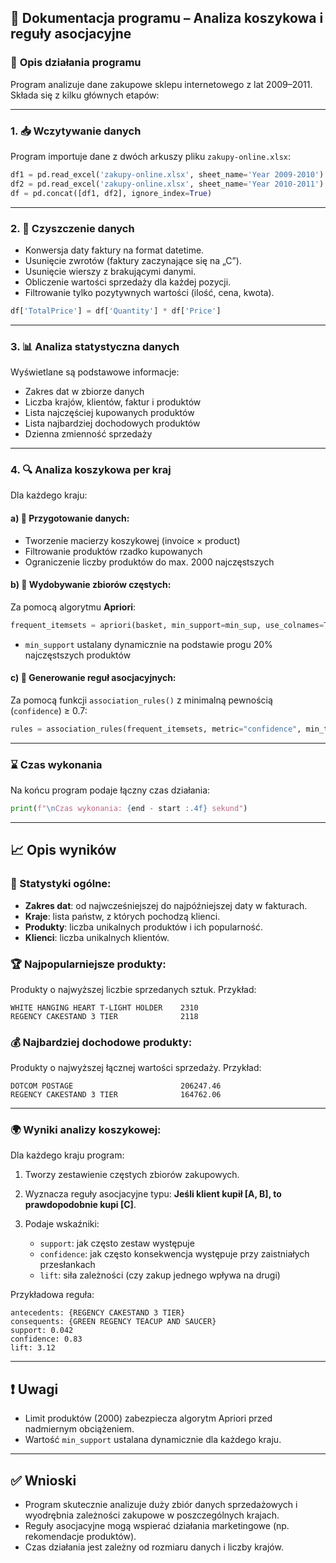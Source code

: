 ## 📄 **Dokumentacja programu – Analiza koszykowa i reguły asocjacyjne**

### 🧠 **Opis działania programu**

Program analizuje dane zakupowe sklepu internetowego z lat 2009–2011. Składa się z kilku głównych etapów:

---

### 1. 📥 **Wczytywanie danych**

Program importuje dane z dwóch arkuszy pliku `zakupy-online.xlsx`:

```python
df1 = pd.read_excel('zakupy-online.xlsx', sheet_name='Year 2009-2010')
df2 = pd.read_excel('zakupy-online.xlsx', sheet_name='Year 2010-2011')
df = pd.concat([df1, df2], ignore_index=True)
```

---

### 2. 🧹 **Czyszczenie danych**

* Konwersja daty faktury na format datetime.
* Usunięcie zwrotów (faktury zaczynające się na „C”).
* Usunięcie wierszy z brakującymi danymi.
* Obliczenie wartości sprzedaży dla każdej pozycji.
* Filtrowanie tylko pozytywnych wartości (ilość, cena, kwota).

```python
df['TotalPrice'] = df['Quantity'] * df['Price']
```

---

### 3. 📊 **Analiza statystyczna danych**

Wyświetlane są podstawowe informacje:

* Zakres dat w zbiorze danych
* Liczba krajów, klientów, faktur i produktów
* Lista najczęściej kupowanych produktów
* Lista najbardziej dochodowych produktów
* Dzienna zmienność sprzedaży

---

### 4. 🔍 **Analiza koszykowa per kraj**

Dla każdego kraju:

#### a) 🔄 Przygotowanie danych:

* Tworzenie macierzy koszykowej (invoice × product)
* Filtrowanie produktów rzadko kupowanych
* Ograniczenie liczby produktów do max. 2000 najczęstszych

#### b) 📘 Wydobywanie zbiorów częstych:

Za pomocą algorytmu **Apriori**:

```python
frequent_itemsets = apriori(basket, min_support=min_sup, use_colnames=True)
```

* `min_support` ustalany dynamicznie na podstawie progu 20% najczęstszych produktów

#### c) 📎 Generowanie reguł asocjacyjnych:

Za pomocą funkcji `association_rules()` z minimalną pewnością (`confidence`) ≥ 0.7:

```python
rules = association_rules(frequent_itemsets, metric="confidence", min_threshold=0.7)
```

---

### ⌛ **Czas wykonania**

Na końcu program podaje łączny czas działania:

```python
print(f"\nCzas wykonania: {end - start :.4f} sekund")
```

---

## 📈 **Opis wyników**

### 🔢 Statystyki ogólne:

* **Zakres dat**: od najwcześniejszej do najpóźniejszej daty w fakturach.
* **Kraje**: lista państw, z których pochodzą klienci.
* **Produkty**: liczba unikalnych produktów i ich popularność.
* **Klienci**: liczba unikalnych klientów.

### 🏆 Najpopularniejsze produkty:

Produkty o najwyższej liczbie sprzedanych sztuk. Przykład:

```
WHITE HANGING HEART T-LIGHT HOLDER    2310
REGENCY CAKESTAND 3 TIER              2118
```

### 💰 Najbardziej dochodowe produkty:

Produkty o najwyższej łącznej wartości sprzedaży. Przykład:

```
DOTCOM POSTAGE                        206247.46
REGENCY CAKESTAND 3 TIER              164762.06
```

---

### 🌍 Wyniki analizy koszykowej:

Dla każdego kraju program:

1. Tworzy zestawienie częstych zbiorów zakupowych.
2. Wyznacza reguły asocjacyjne typu:
   **Jeśli klient kupił \[A, B], to prawdopodobnie kupi \[C]**.
3. Podaje wskaźniki:

   * `support`: jak często zestaw występuje
   * `confidence`: jak często konsekwencja występuje przy zaistniałych przesłankach
   * `lift`: siła zależności (czy zakup jednego wpływa na drugi)

Przykładowa reguła:

```
antecedents: {REGENCY CAKESTAND 3 TIER}
consequents: {GREEN REGENCY TEACUP AND SAUCER}
support: 0.042
confidence: 0.83
lift: 3.12
```

---

## ❗ Uwagi

* Limit produktów (2000) zabezpiecza algorytm Apriori przed nadmiernym obciążeniem.
* Wartość `min_support` ustalana dynamicznie dla każdego kraju.

---

## ✅ Wnioski

* Program skutecznie analizuje duży zbiór danych sprzedażowych i wyodrębnia zależności zakupowe w poszczególnych krajach.
* Reguły asocjacyjne mogą wspierać działania marketingowe (np. rekomendacje produktów).
* Czas działania jest zależny od rozmiaru danych i liczby krajów.
